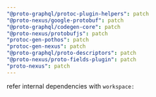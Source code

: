 ```yaml
---
"@proto-graphql/protoc-plugin-helpers": patch
"@proto-nexus/google-protobuf": patch
"@proto-graphql/codegen-core": patch
"@proto-nexus/protobufjs": patch
"protoc-gen-pothos": patch
"protoc-gen-nexus": patch
"@proto-graphql/proto-descriptors": patch
"@proto-nexus/proto-fields-plugin": patch
"proto-nexus": patch
---
```


refer internal dependencies with `workspace:`
